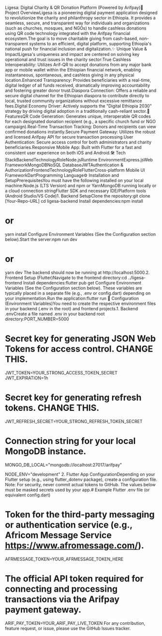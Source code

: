 Ligesa: Digital Charity & QR Donation Platform (Powered by Arifpay)🌟 Project OverviewLigesa is a pioneering digital payment application designed to revolutionize the charity and philanthropy sector in Ethiopia. It provides a seamless, secure, and transparent way for individuals and organizations (such as churches, mosques, and NGOs) to handle cashless donations using QR code technology integrated with the Arifpay financial ecosystem.The goal is to move charitable giving from cash-based, non-transparent systems to an efficient, digital platform, supporting Ethiopia's national push for financial inclusion and digitalization.✨ Unique Value & ImpactLigesa's uniqueness and impact are centered on solving key operational and trust issues in the charity sector:True Cashless Interoperability: Utilizes Arif-QR to accept donations from any major bank app or mobile wallet within the Ethiopian financial network, enabling instantaneous, spontaneous, and cashless giving in any physical location.Enhanced Transparency: Provides beneficiaries with a real-time, digital ledger of all funds received, dramatically improving accountability and fostering greater donor trust.Diaspora Connection: Offers a reliable and secure digital channel for the Ethiopian diaspora to contribute directly to local, trusted community organizations without excessive remittance fees.Digital Economy Driver: Actively supports the "Digital Ethiopia 2030" strategy by driving digital adoption in a traditionally cash-reliant sector.🚀 FeaturesQR Code Generation: Generates unique, interoperable QR codes for each designated donation recipient (e.g., a specific church fund or NGO campaign).Real-Time Transaction Tracking: Donors and recipients can view confirmed donations instantly.Secure Payment Gateway: Utilizes the robust and licensed Arifpay API for secure transaction processing.User Authentication: Secure access control for both administrators and charity beneficiaries.Responsive Mobile App: Built with Flutter for a fast and consistent user experience on both iOS and Android.🛠️ Tech StackBackendTechnologyRoleNode.jsRuntime EnvironmentExpress.jsWeb FrameworkMongoDBNoSQL DatabaseJWTAuthentication & AuthorizationFrontendTechnologyRoleFlutterCross-platform Mobile UI FrameworkDartProgramming Language⚙️ Installation and SetupPrerequisitesYou must have the following installed on your local machine:Node.js (LTS Version) and npm or YarnMongoDB running locally or a cloud connection stringFlutter SDK and necessary IDE/Platform tools (Android Studio/VS Code)1. Backend SetupClone the repository:git clone [Your-Repo-URL]
cd ligesa-backend
Install dependencies:npm install
# or
yarn install
Configure Environment Variables (See the Configuration section below).Start the server:npm run dev
# or
yarn dev
The backend should now be running at http://localhost:5000.2. Frontend Setup (Flutter)Navigate to the frontend directory:cd ../ligesa-frontend
Install dependencies:flutter pub get
Configure Environment Variables (See the Configuration section below). These variables are typically placed in a separate file (e.g., .env or config.dart) depending on your implementation.Run the application:flutter run
🔐 Configuration (Environment Variables)You need to create the respective environment files in your backend (.env in the root) and frontend projects.1. Backend .envCreate a file named .env in your backend root directory:PORT_NUMBER=5000
# Secret key for generating JSON Web Tokens for access control. **CHANGE THIS.**
JWT_TOKEN=YOUR_STRONG_ACCESS_TOKEN_SECRET
JWT_EXPIRATION=1h
# Secret key for generating refresh tokens. **CHANGE THIS.**
JWT_REFRESH_SECRET=YOUR_STRONG_REFRESH_TOKEN_SECRET

# Connection string for your local MongoDB instance.
MONGO_DB_LOCAL="mongodb://localhost:27017/arifpay"

NODE_ENV="development"
2. Flutter App ConfigurationDepending on your Flutter setup (e.g., using flutter_dotenv package), create a configuration file. Note: For security, never commit actual tokens to GitHub. The values below must be masked secrets used by your app.# Example Flutter .env file (or equivalent config.dart)

# Token for the third-party messaging or authentication service (e.g., Africom Message Service  https://www.afromessage.com/).
AFRMESSAGE_TOKEN=YOUR_AFRMESSAGE_TOKEN_HERE

# The official API token required for connecting and processing transactions via the Arifpay payment gateway.
ARIF_PAY_TOKEN=YOUR_ARIF_PAY_LIVE_TOKEN
For any contribution, feature request, or issue, please use the GitHub Issues tracker.